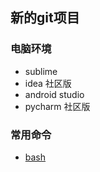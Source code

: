 ## 新的git项目

### 电脑环境
- sublime
- idea 社区版
- android studio
- pycharm 社区版

### 常用命令
- [bash](md/bash.md)